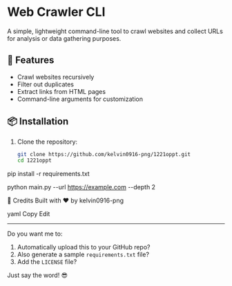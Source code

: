# Web Crawler CLI

A simple, lightweight command-line tool to crawl websites and collect URLs for analysis or data gathering purposes.

## 🚀 Features
- Crawl websites recursively
- Filter out duplicates
- Extract links from HTML pages
- Command-line arguments for customization

## 📦 Installation

1. Clone the repository:
   ```bash
   git clone https://github.com/kelvin0916-png/1221oppt.git
   cd 1221oppt
pip install -r requirements.txt


python main.py --url https://example.com --depth 2



🙌 Credits
Built with ❤️ by kelvin0916-png

yaml
Copy
Edit

---

Do you want me to:
1. Automatically upload this to your GitHub repo?
2. Also generate a sample `requirements.txt` file?
3. Add the `LICENSE` file?

Just say the word! 😎
